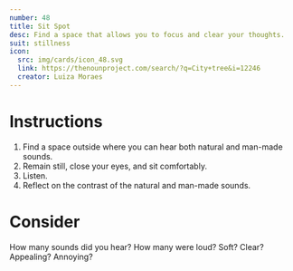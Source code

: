 ```yaml
---
number: 48
title: Sit Spot
desc: Find a space that allows you to focus and clear your thoughts. 
suit: stillness
icon:
  src: img/cards/icon_48.svg
  link: https://thenounproject.com/search/?q=City+tree&i=12246
  creator: Luiza Moraes
---
```

# Instructions
1. Find a space outside where you can hear both natural and man-made sounds.
2. Remain still, close your eyes, and sit comfortably.
3. Listen.
4. Reflect on the contrast of the natural and man-made sounds.

# Consider 
How many sounds did you hear? How many were loud? Soft? Clear? Appealing? Annoying?
